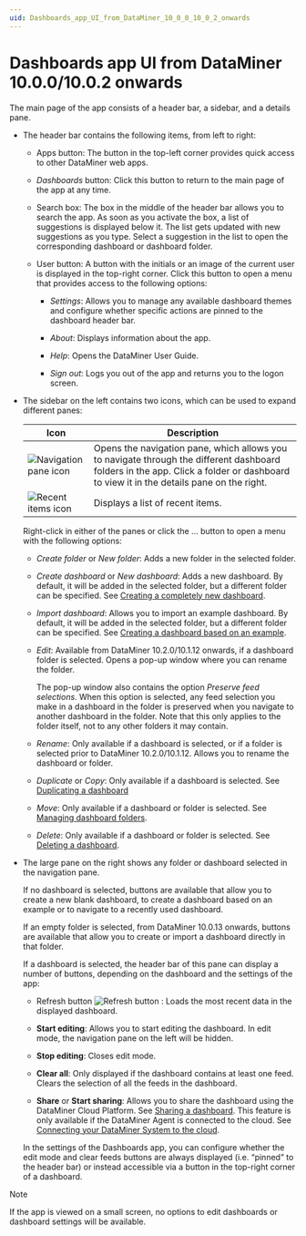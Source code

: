 ```yaml
---
uid: Dashboards_app_UI_from_DataMiner_10_0_0_10_0_2_onwards
---
```


# Dashboards app UI from DataMiner 10.0.0/10.0.2 onwards

The main page of the app consists of a header bar, a sidebar, and a details pane.

- The header bar contains the following items, from left to right:

  - Apps button: The button in the top-left corner provides quick access to other DataMiner web apps.

  - *Dashboards* button: Click this button to return to the main page of the app at any time.

  - Search box: The box in the middle of the header bar allows you to search the app. As soon as you activate the box, a list of suggestions is displayed below it. The list gets updated with new suggestions as you type. Select a suggestion in the list to open the corresponding dashboard or dashboard folder.

  - User button: A button with the initials or an image of the current user is displayed in the top-right corner. Click this button to open a menu that provides access to the following options:

    - *Settings*: Allows you to manage any available dashboard themes and configure whether specific actions are pinned to the dashboard header bar.

    - *About*: Displays information about the app.

    - *Help*: Opens the DataMiner User Guide.

    - *Sign out*: Logs you out of the app and returns you to the logon screen.

- The sidebar on the left contains two icons, which can be used to expand different panes:

  | Icon | Description |
  |------|-------------|
  | ![Navigation pane icon](~/user-guide/images/DashboardsX_navigation.png) | Opens the navigation pane, which allows you to navigate through the different dashboard folders in the app. Click a folder or dashboard to view it in the details pane on the right. |
  | ![Recent items icon](~/user-guide/images/DashboardsX_recent.png) | Displays a list of recent items. |

  Right-click in either of the panes or click the ... button to open a menu with the following options:

  - *Create folder* or *New folder*: Adds a new folder in the selected folder.

  - *Create dashboard* or *New dashboard*: Adds a new dashboard. By default, it will be added in the selected folder, but a different folder can be specified. See [Creating a completely new dashboard](xref:Creating_a_completely_new_dashboard).

  - *Import dashboard*: Allows you to import an example dashboard. By default, it will be added in the selected folder, but a different folder can be specified. See [Creating a dashboard based on an example](xref:Creating_a_dashboard_based_on_an_example).

  - *Edit*: Available from DataMiner 10.2.0/10.1.12 onwards, if a dashboard folder is selected. Opens a pop-up window where you can rename the folder. 

    The pop-up window also contains the option *Preserve feed selections*. When this option is selected, any feed selection you make in a dashboard in the folder is preserved when you navigate to another dashboard in the folder. Note that this only applies to the folder itself, not to any other folders it may contain.

  - *Rename*: Only available if a dashboard is selected, or if a folder is selected prior to DataMiner 10.2.0/10.1.12. Allows you to rename the dashboard or folder.

  - *Duplicate* or *Copy*: Only available if a dashboard is selected. See [Duplicating a dashboard](xref:Duplicating_a_dashboard)

  - *Move*: Only available if a dashboard or folder is selected. See [Managing dashboard folders](xref:Managing_dashboard_folders).

  - *Delete*: Only available if a dashboard or folder is selected. See [Deleting a dashboard](xref:Deleting_a_dashboard).

- The large pane on the right shows any folder or dashboard selected in the navigation pane.

   If no dashboard is selected, buttons are available that allow you to create a new blank dashboard, to create a dashboard based on an example or to navigate to a recently used dashboard.

   If an empty folder is selected, from DataMiner 10.0.13 onwards, buttons are available that allow you to create or import a dashboard directly in that folder.

   If a dashboard is selected, the header bar of this pane can display a number of buttons, depending on the dashboard and the settings of the app:

   - Refresh button ![Refresh button](~/user-guide/images/DashboardsX_refresh.png) : Loads the most recent data in the displayed dashboard.

   - **Start editing**: Allows you to start editing the dashboard. In edit mode, the navigation pane on the left will be hidden.

   - **Stop editing**: Closes edit mode.

   - **Clear all**: Only displayed if the dashboard contains at least one feed. Clears the selection of all the feeds in the dashboard.

   - **Share** or **Start sharing**: Allows you to share the dashboard using the DataMiner Cloud Platform. See [Sharing a dashboard](xref:Sharing_a_dashboard). This feature is only available if the DataMiner Agent is connected to the cloud. See [Connecting your DataMiner System to the cloud](xref:Connecting_your_DataMiner_System_to_the_cloud).

   In the settings of the Dashboards app, you can configure whether the edit mode and clear feeds buttons are always displayed (i.e. “pinned” to the header bar) or instead accessible via a button in the top-right corner of a dashboard.

> [!NOTE]
> If the app is viewed on a small screen, no options to edit dashboards or dashboard settings will be available.
>
